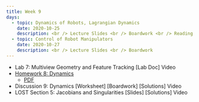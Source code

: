 ```yaml
---
title: Week 9
days:
  - topic: Dynamics of Robots, Lagrangian Dynamics
    date: 2020-10-25
    description: <br /> Lecture Slides <br /> Boardwork <br /> Reading - MLS 4.2
  - topic: Control of Robot Manipulators
    date: 2020-10-27
    description: <br /> Lecture Slides <br /> Boardwork
---
```


- Lab 7: Multiview Geometry and Feature Tracking [Lab Doc] Video
- [Homework 8: Dynamics](../assets/hw/hw8.zip) 
  - [PDF](../assets/hw/hw8.pdf)
- Discussion 9: Dynamics [Worksheet] [Boardwork] [Solutions] Video
- LOST Section 5: Jacobians and Singularities [Slides] [Solutions] Video

